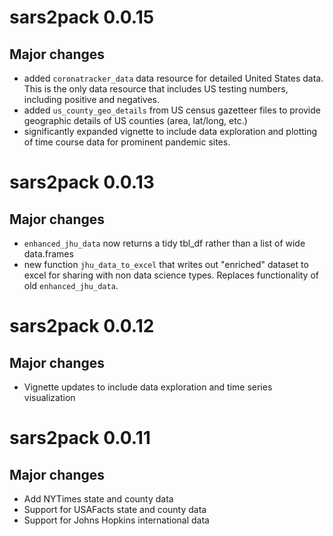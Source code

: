 # sars2pack 0.0.15

## Major changes

- added `coronatracker_data` data resource for detailed United States
  data. This is the only data resource that includes US testing
  numbers, including positive and negatives.
- added `us_county_geo_details` from US census gazetteer files to
  provide geographic details of US counties (area, lat/long, etc.)
- significantly expanded vignette to include data exploration and
  plotting of time course data for prominent pandemic sites.


# sars2pack 0.0.13

## Major changes

- `enhanced_jhu_data` now returns a tidy tbl_df
  rather than a list of wide data.frames
- new function `jhu_data_to_excel` that writes out
  "enriched" dataset to excel for sharing with non data
  science types. Replaces functionality of old 
  `enhanced_jhu_data`.

# sars2pack 0.0.12

## Major changes

- Vignette updates to include data exploration
  and time series visualization

# sars2pack 0.0.11

## Major changes

- Add NYTimes state and county data
- Support for USAFacts state and county data
- Support for Johns Hopkins international data



